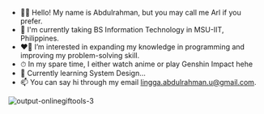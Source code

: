 - 👋🏽 Hello! My name is Abdulrahman, but you may call me Arl if you prefer.
- 🏫 I'm currently taking BS Information Technology in MSU-IIT, Philippines.
- ❤️‍🔥 I’m interested in expanding my knowledge in programming and improving my problem-solving skill.
- ⏱ In my spare time, I either watch anime or play Genshin Impact hehe
- 🌱 Currently learning System Design...
- 📫 You can say hi through my email lingga.abdulrahman.u@gmail.com.

![output-onlinegiftools-3](https://user-images.githubusercontent.com/106197019/178466780-671de3d4-b834-44de-b1b1-8a2a3751b097.gif)
